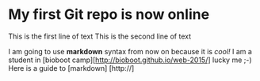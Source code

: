 # My first Git repo is now online 
This is the first line of text
This is the second line of text

I am going to use **markdown** syntax from now on because it is _cool!_
I am a student in [bioboot camp][http://bioboot.github.io/web-2015/] lucky me ;-)
Here is a guide to [markdown] [http://]
